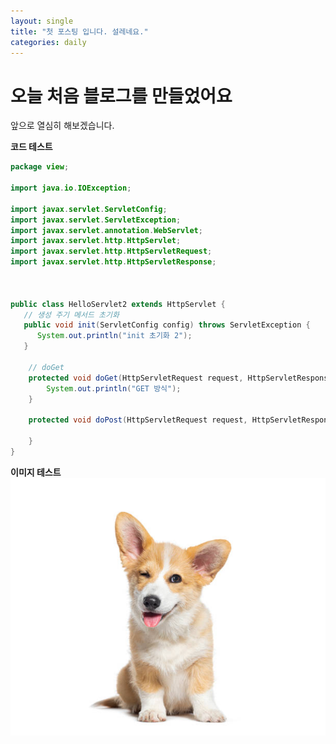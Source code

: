```yaml
---
layout: single
title: "첫 포스팅 입니다. 설레네요."
categories: daily
---
```


# 오늘 처음 블로그를 만들었어요

앞으로 열심히 해보겠습니다.

**코드 테스트**

```java
package view;

import java.io.IOException;

import javax.servlet.ServletConfig;
import javax.servlet.ServletException;
import javax.servlet.annotation.WebServlet;
import javax.servlet.http.HttpServlet;
import javax.servlet.http.HttpServletRequest;
import javax.servlet.http.HttpServletResponse;



public class HelloServlet2 extends HttpServlet {
   // 생성 주기 메서드 초기화   
   public void init(ServletConfig config) throws ServletException {
      System.out.println("init 초기화 2");
   }
	   
	// doGet
	protected void doGet(HttpServletRequest request, HttpServletResponse response) throws ServletException, IOException {
		System.out.println("GET 방식");
	}

	protected void doPost(HttpServletRequest request, HttpServletResponse response) throws ServletException, IOException {	
	
	}
}

```



**이미지 테스트**![istockphoto-1482199015-612x612.jpg](../images/2024-04-12-first/e1fc6e30418bc1a81a9507249bb62776832101b2.jpg)
